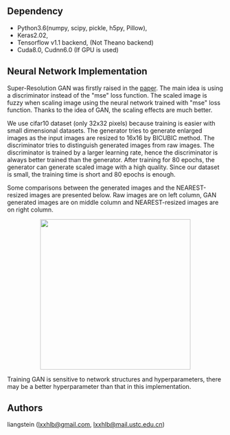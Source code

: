 ## Dependency
* Python3.6(numpy, scipy, pickle, h5py, Pillow),
* Keras2.02,
* Tensorflow v1.1 backend, (Not Theano backend)
* Cuda8.0, Cudnn6.0 (If GPU is used)

## Neural Network Implementation
Super-Resolution GAN was firstly raised in the [paper](https://arxiv.org/pdf/1609.04802). The main idea is using a discriminator instead of the "mse" loss function. The scaled image is fuzzy when scaling image using the neural network trained with "mse" loss function. Thanks to the idea of GAN, the scaling effects are much better. 

We use cifar10 dataset (only 32x32 pixels) because training is easier with small dimensional datasets. The generator tries to generate enlarged images as the input images are resized to 16x16 by BICUBIC method. The discriminator tries to distinguish generated images from raw images. The discriminator is trained by a larger learning rate, hence the discriminator is always better trained than the generator. After training for 80 epochs, the generator can generate scaled image with a high quality. Since our dataset is small, the training time is short and 80 epochs is enough. 

Some comparisons between the generated images and the NEAREST-resized images are presented below. Raw images are on left column, GAN generated images are on middle column and NEAREST-resized images are on right column.
<p align="center">
  <img src="https://github.com/liangstein/SRGAN-Keras/blob/master/comparison.png" width="350"/>
</p>

Training GAN is sensitive to network structures and hyperparameters, there may be a better hyperparameter than that in this implementation. 

## Authors
liangstein (lxxhlb@gmail.com, lxxhlb@mail.ustc.edu.cn) 


